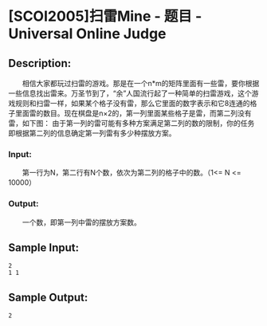 # [SCOI2005]扫雷Mine - 题目 - Universal Online Judge

## Description: 

　　相信大家都玩过扫雷的游戏。那是在一个n*m的矩阵里面有一些雷，要你根据一些信息找出雷来。万圣节到了，“余”人国流行起了一种简单的扫雷游戏，这个游戏规则和扫雷一样，如果某个格子没有雷，那么它里面的数字表示和它8连通的格子里面雷的数目。现在棋盘是n×2的，第一列里面某些格子是雷，而第二列没有雷，如下图： 由于第一列的雷可能有多种方案满足第二列的数的限制，你的任务即根据第二列的信息确定第一列雷有多少种摆放方案。

### Input: 

　　第一行为N，第二行有N个数，依次为第二列的格子中的数。（1<= N <= 10000）

### Output: 

　　一个数，即第一列中雷的摆放方案数。


## Sample Input: 
```
2
1 1
```

## Sample Output: 
```
2
```
